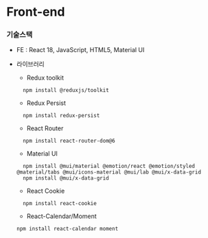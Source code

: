 # Front-end

### 기술스택
  - FE : React 18, JavaScript, HTML5, Material UI

  - 라이브러리
    - Redux toolkit
    ```
      npm install @reduxjs/toolkit
    ```
    - Redux Persist
    ```
      npm install redux-persist
    ```
    - React Router
    ```
      npm install react-router-dom@6
    ```
    - Material UI
    ```
      npm install @mui/material @emotion/react @emotion/styled @material/tabs @mui/icons-material @mui/lab @mui/x-data-grid
      npm install @mui/x-data-grid
    ```
    - React Cookie
    ```
      npm install react-cookie
    ```
    
    - React-Calendar/Moment
    
    ```
    npm install react-calendar moment
    ```
    
    ​		
